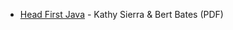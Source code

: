* [Head First Java](https://drive.google.com/file/d/1A2KMUiPB3rFe-uAC-y4x41941af_wH3r/view?usp=sharing) - Kathy Sierra & Bert Bates (PDF)
